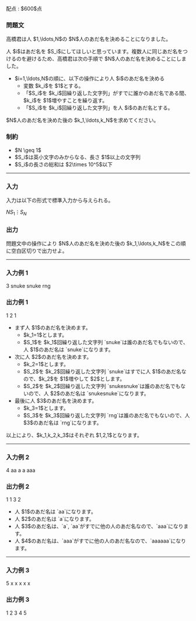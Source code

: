 
<div>

<span>

<span>

<p>
配点 : $600$点
</p>

<div>

<section>

### **問題文**

<p>
高橋君は人 $1,\ldots,N$の $N$人のあだ名を決めることになりました。
</p>

<p>
人 $i$はあだ名を $S_i$にしてほしいと思っています。複数人に同じあだ名をつけるのを避けるため、高橋君は次の手順で $N$人のあだ名を決めることにしました。
</p>

<ul>

<li>
$i=1,\ldots,N$の順に、以下の操作により人 $i$のあだ名を決める
<ul>

<li>
変数 $k_i$を $1$とする。
</li>

<li>
「$S_i$を $k_i$回繰り返した文字列」がすでに誰かのあだ名である間、$k_i$を $1$増やすことを繰り返す。
</li>

<li>
「$S_i$を $k_i$回繰り返した文字列」を人 $i$のあだ名とする。
</li>

</ul>

</li>

</ul>

<p>
$N$人のあだ名を決めた後の $k_1,\ldots,k_N$を求めてください。
</p>

</section>

</div>

<div>

<section>

### **制約**

<ul>

<li>
$N \geq 1$
</li>

<li>
$S_i$は英小文字のみからなる、長さ $1$以上の文字列
</li>

<li>
$S_i$の長さの総和は $2\times 10^5$以下
</li>

</ul>

</section>

</div>

---

<div>

<div>

<section>

### **入力**

<p>
入力は以下の形式で標準入力から与えられる。
</p>

<div>

$N$$S_1$$\vdots$$S_N$
</div>

</section>

</div>

<div>

<section>

### **出力**

<p>
問題文中の操作により $N$人のあだ名を決めた後の $k_1,\ldots,k_N$をこの順に空白区切りで出力せよ。
</p>

</section>

</div>

</div>

---

<div>

<section>

### **入力例 1**

<div>

3
snuke
snuke
rng

</div>

</section>

</div>

<div>

<section>

### **出力例 1**

<div>

1 2 1

</div>

<ul>

<li>
まず人 $1$のあだ名を決めます。
<ul>

<li>
$k_1=1$とします。
</li>

<li>
$S_1$を $k_1$回繰り返した文字列 `snuke`は誰のあだ名でもないので、人 $1$のあだ名は `snuke`になります。
</li>

</ul>

</li>

<li>
次に人 $2$のあだ名を決めます。
<ul>

<li>
$k_2=1$とします。
</li>

<li>
$S_2$を $k_2$回繰り返した文字列 `snuke`はすでに人 $1$のあだ名なので、$k_2$を $1$増やして $2$とします。
</li>

<li>
$S_2$を $k_2$回繰り返した文字列 `snukesnuke`は誰のあだ名でもないので、人 $2$のあだ名は `snukesnuke`になります。
</li>

</ul>

</li>

<li>
最後に人 $3$のあだ名を決めます。
<ul>

<li>
$k_3=1$とします。
</li>

<li>
$S_3$を $k_3$回繰り返した文字列 `rng`は誰のあだ名でもないので、人 $3$のあだ名は `rng`になります。
</li>

</ul>

</li>

</ul>

<p>
以上により、$k_1,k_2,k_3$はそれぞれ $1,2,1$となります。
</p>

</section>

</div>

---

<div>

<section>

### **入力例 2**

<div>

4
aa
a
a
aaa

</div>

</section>

</div>

<div>

<section>

### **出力例 2**

<div>

1 1 3 2

</div>

<ul>

<li>
人 $1$のあだ名は `aa`になります。
</li>

<li>
人 $2$のあだ名は `a`になります。
</li>

<li>
人 $3$のあだ名は、`a`, `aa`がすでに他の人のあだ名なので、`aaa`になります。
</li>

<li>
人 $4$のあだ名は、`aaa`がすでに他の人のあだ名なので、`aaaaaa`になります。
</li>

</ul>

</section>

</div>

---

<div>

<section>

### **入力例 3**

<div>

5
x
x
x
x
x

</div>

</section>

</div>

<div>

<section>

### **出力例 3**

<div>

1 2 3 4 5

</div>

</section>

</div>

</span>

</span>

</div>
